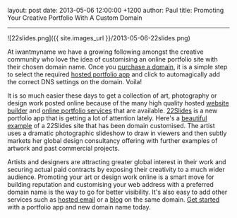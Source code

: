 layout: post
date: 2013-05-06 12:00:00 +1200
author: Paul
title: Promoting Your Creative Portfolio With A Custom Domain



----

![22slides.png]({{ site.images_url }}/2013-05-06-22slides.png)

At iwantmyname we have a growing following amongst the creative community who love the idea of customising an online portfolio site with their chosen domain name. Once you [purchase a domain](https://iwantmyname.co.nz/), it is a simple step to select the required [hosted portfolio app](https://iwantmyname.com/services/portfolio-hosting/) and click to automagically add the correct DNS settings on the domain. Voila!

It is so much easier these days to get a collection of art, photography or design work posted online because of the many high quality hosted [website builder](https://iwantmyname.co.nz/services/website-builder/) and [online portfolio services](https://iwantmyname.co.nz/services/portfolio-hosting/) that are available. [22Slides](https://iwantmyname.co.nz/services/portfolio-hosting/22slides-domain-registration) is a new portfolio app that is getting a lot of attention lately. Here's a [beautiful example](http://anishbabuverghese.com/) 
of a 22Slides[](https://iwantmyname.co.nz/services/portfolio-hosting/22slides-domain-registration) site that has been domain customised. The artist uses a 
dramatic photographic slideshow to draw in viewers and then subtly markets her 
global design consultancy offering with further examples of artwork and 
past commercial projects.

Artists and designers are attracting greater global interest in their work and securing actual paid contracts by exposing their creativity to a much wider audience. Promoting your art or design work online is a smart move for building reputation and customising your web address with a preferred domain name is the way to go for better visibility. It's also easy to add other services such as [hosted email](https://iwantmyname.co.nz/services/email-hosting/) or a [blog](https://iwantmyname.co.nz/services/blog-hosting/) on the same domain. [Get started](https://iwantmyname.co.nz/services/portfolio-hosting/) with a portfolio app and new domain name today.
